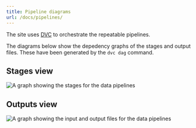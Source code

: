 ```yaml
---
title: Pipeline diagrams
url: /docs/pipelines/
---
```


<style>
  .diagram span.nodeLabel {
    font-size: 0.9em;
  }
</style>

The site uses [DVC](https://dvc.org/) to orchestrate the repeatable pipelines.

The diagrams below show the depedency graphs of the stages and output files.
These have been generated by the `dvc dag` command.

## Stages view

<img id='pipelines-stages' class='diagram'
  src='/assets/images/docs/pipelines-stages.svg' inline
  alt='A graph showing the stages for the data pipelines'>

## Outputs view

<img id='pipelines-files' class='diagram'
  src='/assets/images/docs/pipelines-files.svg' inline
  alt='A graph showing the input and output files for the data pipelines'>

